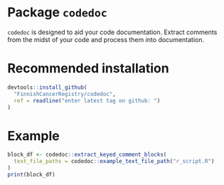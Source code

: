 
<!-- generated by R package codedoc; do not modify! -->

# Package `codedoc`


`codedoc` is designed to aid your code documentation. Extract comments
from the midst of your code and process them into documentation.

# Recommended installation

```r
devtools::install_github(
  "FinnishCancerRegistry/codedoc",
  ref = readline("enter latest tag on github: ")
)
```

# Example
```r
block_df <- codedoc::extract_keyed_comment_blocks(
  text_file_paths = codedoc::example_text_file_path("r_script.R")
)
print(block_df)
```



